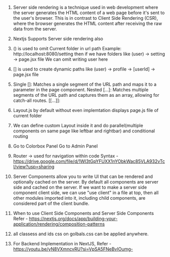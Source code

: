 1) Server side rendering is a technique used in web development where the server generates the HTML content of a web page before it's sent to the user's browser. This is in contrast to Client Side Rendering (CSR), where the browser generates the HTML content after receiving the raw data from the server.

2) Nextjs Supports Server side rendering also

3) () is used to omit Current folder in url path
Example: http://localhost:8080/setting
then if we have folders like (user) -> setting -> page.jsx file
We can omit writing user here

4) [] is used to create dynamic paths like (user) -> profile -> [userId] -> page.jsx file

5) Single []: Matches a single segment of the URL path and maps it to a parameter in the page component.
Nested [...]: Matches multiple segments of the URL path and captures them as an array, allowing for catch-all routes.
[[...]]: 

6) Layout.js by default without even implemtation displays page.js file of current folder

7) We can define custom Layout inside it and do parallel(multiple components on same page like leftbar and rightbar) and conditional routing

8) <Link href = '/colorbox'>Go to Colorbox Panel</Link>
   <Link href = {`/user/profile/${id}`}>Go to Admin Panel</Link>

9) Router -> used for navigation within code 
   Syntax - https://drive.google.com/file/d/1Wl3tGpYFUXX1nYObkWac85VLA932vTcI/view?usp=sharing

10) Server Components allow you to write UI that can be rendered and optionally cached on the server. By default all components are server side and cached on the server. If we want to make a server side component client side, we can use "use client" in a file at top, then all other modules imported into it, including child components, are considered part of the client bundle.

11) When to use Client Side Components and Server Side Components
Refer - https://nextjs.org/docs/app/building-your-application/rendering/composition-patterns

12) all classess and ids css on golbals.css can be applied anywhere.

13) For Backend Implementation in NextJS, Refer - https://youtu.be/yN8VXmncvRU?si=VpSA5FNeBvIOumg-
